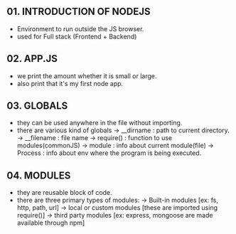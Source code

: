 ## 01. INTRODUCTION OF NODEJS
- Environment to run outside the JS browser.
- used for Full stack (Frontend + Backend)

## 02. APP.JS
- we print the amount whether it is small or large.
- also print that it's my first node app.

## 03. GLOBALS
- they can be used anywhere in the file without importing.
- there are various kind of globals
   -> __dirname : path to current directory.
   -> __filename : file name
   -> require() : function to use modules(commonJS)
   -> module : info about current module(file)
   -> Process : info about env where the program is being executed.

## 04. MODULES 
- they are reusable block of code.
- there are three primary types of modules:
    -> Built-in modules [ex: fs, http, path, url]
    -> local or custom modules [these are imported using require()]
    -> third party modules [ex: express, mongoose are made available through npm]
